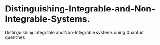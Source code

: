 # Distinguishing-Integrable-and-Non-Integrable-Systems.
Distinguishing Integrable and Non-Integrable systems uning Quantum quenches
